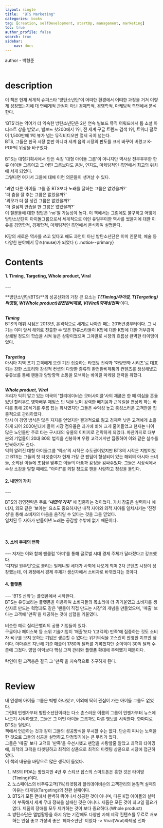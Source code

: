 ```yaml
---
layout: single
title:  "BTS Marketing"
categories: books
tag: [creation, selfDevelopment, startUp, management, marketing]
toc: true
author_profile: false
search: true
sidebar:
    nav: docs
---
```


author - 박형준
<br><br>

# description

이 책은 현재 세계적 슈퍼스타 '방탄소년단'이 어떠한 환경에서 어떠한 과정을 거쳐 이렇게 성장했는지에 대 연예계적 관점이 아닌 경제학적, 경영학적, 마케팅적 측면에서 분석한다.
<br>
<br>
‘BTS’라는 약어가 더 익숙한 방탄소년단은 2년 연속 빌보드 뮤직 어워드에서 톱 소셜 아티스트 상을 받았고, 빌보드 핫200에서 1위, 전 세계 구글 트렌드 검색 1위, 트위터 팔로어 1,500만에 1억 뷰가 넘는 뮤직비디오만 열세 곡이 넘는다.
<br>
BTS, 그들은 한국 시장 뿐만 아니라 세계 음악 시장의 판도를 크게 바꾸어 버렸고  K-POP의 위상을 바꾸었다.
<br>
<br>
BTS는 대형기획사에서 만든 속칭 '대형 아이돌 그룹'이 아니지만 역사상 전무후무한 한류 아이돌 그룹이고 그 어떤 그룹보다도 음원, 인지도, 마케팅적인 측면에서 최고의 위치에 서게 되었다.
<br>
그렇다면 여기서 그들에 대해 이런 의문들이 생겨날 수 있다.
<br>
<br>
'과연 다른 아이돌 그룹 중 BTS보다 노래를 잘하는 그룹은 없었을까?'
<br>
'더 춤을 잘 추는 그룹은 없었을까?'
<br>
'외모가 더 잘 생긴 그룹은 없었을까?'
<br>
'더 열심히 연습을 한 그룹은 없었을까?'
<br> 
이 질문들에 대한 정답은 'no'일 가능성이 높다. 이 책에서는 그럼에도 불구하고 어떻게 방탄소년단이 아이돌그룹으로서 세계적으로 이런 유일무이한 역사를 썼을지에 대한 이유를 경영학적, 경제학적, 마케팅적인 측면에서 분석하여 설명한다.
<br>
<br>
K팝의 새로운 역사를 쓰고 있다고 해도 과언이 아닌 방탄소년단은 이미 인문학, 예술 등 다양한 분야에서 뮤즈(muse)가 되었다
{: .notice--primary}
<br>

# Contents

<h4>
1. Timing, Targeting, Whole product, Viral
</h4>
---

**방탄소년단(BTS)**의 성공신화의 가장 큰 요소는 ***T(Timing)타이밍, T(Targeting)타겟팅, W(Whole product)완전완비제품, V(Viral)화제성전파*** 이다.
<br>
<br>

***Timing***
<br>
BTS의 데뷔 시점은 2013년, 본격적으로 세계로 나아간 때는 2015년경부터이다. 그 시기는 이미 앞서 해외로 진출한 수 많은 한류스타들이 K팝에 대한 K팝에 대한 거부감이 상쇄될 정도의 학습을 시켜 놓은 상황이었으며 그야말로 시장의 흐름상 완벽한 타이밍이었다.
<br>
<br>

***Targeting***
<br>
아시아 지역 초기 고객에게 오랜 기간 집중하는 타겟팅 전략과 '화양연화 시리즈'로 대표되는 강한 스토리와 감성적 컨셉의 다양한 종류의 완전완비제품의 컨텐츠를 생성해냈고 유튜브를 통해 팬들과 양방향적 소통을 모색하는 바이럴 마케팅 전략을 취했다.
<br>
<br>

***Whole product, Viral***
<br>
우리가 익히 알고 있는 미국의 '할리데이비슨 모터사이클'사의 제품은 한 때 여심을 흔들었던 할리우드 영화배우 제임스 딘 덕을 보며 강력한 배기음과 근육질을 연상케 하는 바디를 통해 20세기를 주름 잡는 회사였지만 그들은 수익성 높고 충성스러운 고객만을 집중적으로 관리하였다.
<br>
당시 이 경영 방식은 많은 지지를 얻었지만 결과적으로 젊고 경제력 낮은 고객에게 소홀하게 되어 2000년대에 들어 시장 점유율은 과거에 비해 크게 줄어들었고 현재는 나이 많은 노인들만 주로 타는 구시대의 유물의 이미지로 전락하게 되었다.
마찬가지로 대부분의 기업들이 20대 80의 법칙을 신봉하며 우량 고객에게만 집중하여 이와 같은 실수를 반복하기도 한다.
<br>
익히 알려진 대형 아이돌그룹 '엑소'의 시작은 수도권이었지만 BTS의 시작은 지방이었고 BTS는 그들의 첫 타겟층이자 현재 가장 큰 팬덤이 형성되어 있는 해외의 아시아 소녀들, 소외된 이들에 초점을 맞추고 이들의 아픔과 감정을 감싸주었다. 그들은 시상식에서 수상 소감을 말할 때에도 "아미!"를 외칠 정도로 팬을 사랑하고 정성을 들인다.
<br>
<!--===========================================================================-->
<h4>
2. 내면의 가치
</h4>
---

BTS의 경영전략은 주로 ***‘내면의 가치’*** 에 집중하는 것이었다. 가치 창출은 실력이나 에너지, 외모 같은 ‘보이는’ 요소도 중요하지만 내적 자아와 외적 자아를 일치시키는 ‘진정성’을 통해 소비자의 마음을 움직일 수 있다는 것을 그들 믿었다.
<br>
일치된 두 자아가 만들어낸 노래는 공감할 수밖에 없기 때문이다.

<br>
<!--===========================================================================-->
<h4>
3. 소비 주체의 변화
</h4>
---
저자는 이와 함께 팬클럽 ‘아미’를 통해 글로벌 시대 경제 주체가 달라졌다고 강조했다.
<br>
‘디지털 원주민’으로 불리는 밀레니얼 세대가 사회에 나오게 되며 2차 콘텐츠 시장이 성장했는데, 이 과정에서 경제 주체가 생산자에서 소비자로 바뀌었다는 것이다.
<br>
<!--===========================================================================-->
<h4>
4. 플랫폼  
</h4>
---
'BTS 신화'는 플랫폼에서 시작한다. 
<br>
BTS는 유튜브라는 플랫폼을 이용하여 소비자들의 목소리에 더 귀기울였고 소비자를 생산자로 만드는 혁명과도 같은 '팬들이 직접 만드는 시장'의 개념을 만들었으며, '매출' 보다는 고객에 '만족'을 제공하는 것에 심혈을 기울였다.
<br>
<br>
비슷한 예로 실리콘밸리의 공룡 기업들이 있다. 
<br>
구글이나 페이스북 등 소위 기술기업이 ‘매출’보다 ‘(고객의) 만족’에 집중하는 것도 소비자 욕구를 보지 못하는 기업은 생존할 수 없다는 위기의식을 고스란히 반영한 지표인 셈이다. 아마존은 지난해 기준 매출이 1780억 달러를 기록했지만 순이익이 30억 달러 수준에 그쳤다. 영업 이익보다 핵심 고객 관리와 플랫폼 확대에 주력했기 때문이다.
<br>
<br>
락인이 된 고객층은 결국 그 '만족'을 지속적으로 추구하게 된다.
<br>
<!--===========================================================================-->
<br>

# Review

내 인생에 아이돌 그룹은 빅뱅 하나였고, 이외에 딱히 관심이 가는 아이돌 그룹도 없었다.
<br>
그런데 언젠가부터 방탄소년단이라는 다소 촌스러운 이름의 그룹이 언젠가부터 뉴스에 나오기 시작하였고, 그들은 그 어떤 아이돌 그룹과도 다른 행보를 시작한다. 한마디로 BTS는 달랐다.
<br>
책에서 언급하는 것과 같이 그들의 성공방식을 무시할 수는 없다. 단순히 피나는 노력을 한 것으로 그들의 성공을 설명하고 단정짓기에는 큰 무리가 있다.
<br>
그들은 '매출' 보다 고객의 '만족'을 우선시했고 팬덤을 사랑할줄 알았고 최적의 타이밍에, 최적의 고객을 타겟팅하고 최적의 상품으로 최적의 마켓팅 상품으로 시장에 접근하였다.
<br>
이 책의 내용을 바탕으로 많은 생각이 들었다.

1. MS의  PDA는 망했지만 4년 후 스티브 잡스의 스마트폰은 흥한 것은 타이밍(Timing)이다.
2. 노스페이스의 비주류고객(1%)타겟팅과 할리데이비슨의 고객관리의 본질적 실패의 이유는 타게팅(Targeting)의 전환 실패이다.
3. BTS가 모든 면에서 완벽히 뛰어나서 성공한 것이 아니며, 다른 K팝 아이돌의 실력이 부족해서 세계 무대 정복을 실패한 것은 아니다. 제품은 모든 것이 최고일 필요가 없다. 제품의 장애를 모두 제거하는 것이 보다 중요하다.(Whole product)
4. 방탄소단은 앨범활동을 하지 않는 기간에도 다양한 자체 제작 컨텐츠를 무료로 배포하는 인심 좋고 가성비 좋은 '혜자소년단' 이었다 -> Viral(Viral)화제성 전파